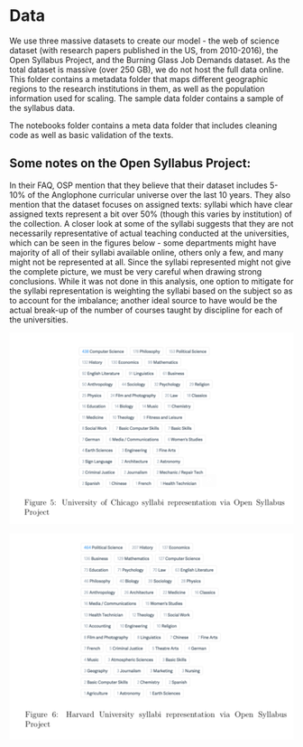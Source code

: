 # Data

We use three massive datasets to create our model - the web of science dataset (with research papers published in the US, from 2010-2016), the Open Syllabus Project, and the Burning Glass Job Demands dataset. As the total dataset is massive (over 250 GB), we do not host the full data online. This folder contains a metadata folder that maps different geographic regions to the research institutions in them, as well as the population information used for scaling. The sample data folder contains a sample of the syllabus data.

The notebooks folder contains a meta data folder that includes cleaning code as well as basic validation of the texts.

## Some notes on the Open Syllabus Project:

In their FAQ, OSP mention that they believe that their dataset includes 5-10\% of the Anglophone curricular universe over the last 10 years. They also mention that the dataset focuses on assigned texts: syllabi which have clear assigned texts represent a bit over 50\% (though this varies by institution) of the collection. A closer look at some of the syllabi suggests that they are not necessarily representative of actual teaching conducted at the universities, which can be seen in the figures below - some departments might have majority of all of their syllabi available online, others only a few, and many might not be represented at all. Since the syllabi represented might not give the complete picture, we must be very careful when drawing strong conclusions. While it was not done in this analysis, one option to mitigate for the syllabi representation is weighting the syllabi based on the subject so as to account for the imbalance; another ideal source to have would be the actual break-up of the number of courses taught by discipline for each of the universities.

![University of Chicago Open Syllabus](https://github.com/bhargavvader/knowledge-economy-diversity/blob/main/images/uchicago%20open%20syllabi.png)


![Harvard University Open Syllabus](https://github.com/bhargavvader/knowledge-economy-diversity/blob/main/images/harvard%20open%20syllabi.png)
